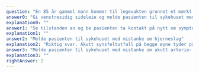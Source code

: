 ```yaml
---
question: "En 85 år gammel mann kommer til legevakten grunnet et mørkt felt til høyre i synsfeltet som kom plutselig for 1 time siden. Han har ingen andre symptomer, og feltet har ikke endret seg siden debut. Ved undersøkelse er skarpsynet normalt, men synsfeltet er innskrenket nasalt på venstre øye og temporalt på høyre øye ved Donders test. Ellers er det normal øyeundersøkelse. Hvordan håndteres pasienten videre?"
answer0: "Gi venstresidig sideleie og melde pasienten til sykehuset med mistanke om netthinneløsning høyre øye"
explanation0: ""
answer1: "Se tilstanden an og be pasienten ta kontakt på nytt om symptomet ikke går over i løpet av ett døgn"
explanation1: ""
answer2: "Melde pasienten til sykehuset med mistanke om hjerneslag"
explanation2: "Riktig svar. Akutt synsfeltutfall på begge øyne tyder på tilstand i sentralnervesystemet, og ikke i øyet/øyne som ville gitt synsfeltutfall på kun det ene øyet. Pasienten skal derfor håndteres som om det foreligger akutt hjerneslag."
answer3: "Melde pasienten til sykehuset med mistanke om akutt arterie- eller veneokklusjon høyre øye"
explanation3: ""
rightAnswer: 2
---
```

